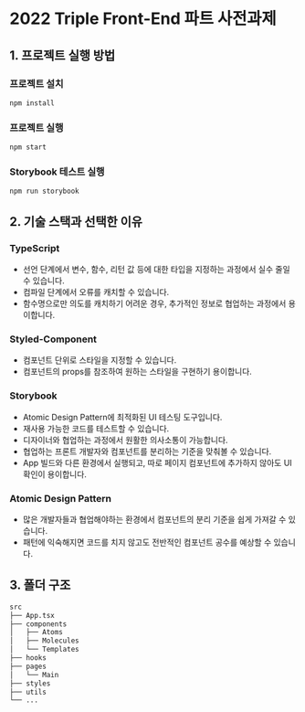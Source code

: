 # 2022 Triple Front-End 파트 사전과제

## 1. 프로젝트 실행 방법

### 프로젝트 설치

```
npm install
```

### 프로젝트 실행

```
npm start
```

### Storybook 테스트 실행

```
npm run storybook
```

## 2. 기술 스택과 선택한 이유

### TypeScript

- 선언 단계에서 변수, 함수, 리턴 값 등에 대한 타입을 지정하는 과정에서 실수 줄일 수 있습니다.
- 컴파일 단계에서 오류를 캐치할 수 있습니다.
- 함수명으로만 의도를 캐치하기 어려운 경우, 추가적인 정보로 협업하는 과정에서 용이합니다.

### Styled-Component

- 컴포넌트 단위로 스타일을 지정할 수 있습니다.
- 컴포넌트의 props를 참조하여 원하는 스타일을 구현하기 용이합니다.

### Storybook

- Atomic Design Pattern에 최적화된 UI 테스팅 도구입니다.
- 재사용 가능한 코드를 테스트할 수 있습니다.
- 디자이너와 협업하는 과정에서 원활한 의사소통이 가능합니다.
- 협업하는 프론트 개발자와 컴포넌트를 분리하는 기준을 맞춰볼 수 있습니다.
- App 빌드와 다른 환경에서 실행되고, 따로 페이지 컴포넌트에 추가하지 않아도 UI 확인이 용이합니다.

### Atomic Design Pattern

- 많은 개발자들과 협업해야하는 환경에서 컴포넌트의 분리 기준을 쉽게 가져갈 수 있습니다.
- 패턴에 익숙해지면 코드를 치지 않고도 전반적인 컴포넌트 공수를 예상할 수 있습니다.

## 3. 폴더 구조

```bash
src
├── App.tsx
├── components
│   ├── Atoms
│   ├── Molecules
│   └── Templates
├── hooks
├── pages
│   └── Main
├── styles
├── utils
└── ...
```
